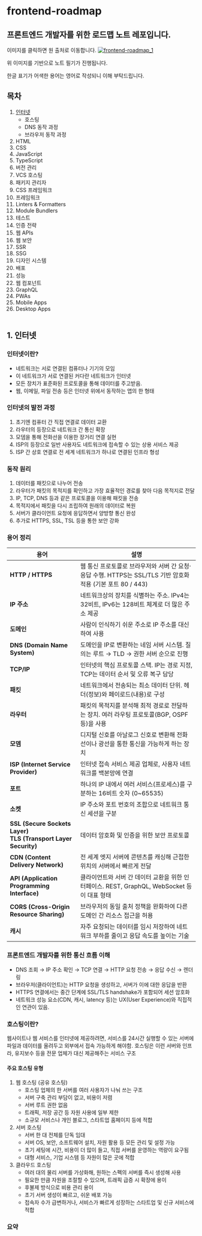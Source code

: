 # frontend-roadmap
## 프론트엔드 개발자를 위한 로드맵 노트 레포입니다.
이미지를 클릭하면 원 출처로 이동합니다.
<a href="https://roadmap.sh/frontend">
  <img alt="frontend-roadmap_1" src="https://github.com/user-attachments/assets/cccb8d4c-b4ef-4c4a-954a-a0d3c762d8ef" />
</a>

위 이미지를 기반으로 노트 필기가 진행됩니다.

한글 표기가 어색한 용어는 영어로 작성되니 이해 부탁드립니다.

## 목차
1. [인터넷](#1-인터넷)
    - 호스팅
    - DNS 동작 과정
    - 브라우저 동작 과정
2. HTML
3. CSS
4. JavaScript
5. TypeScript
6. 버전 관리
7. VCS 호스팅
8. 패키지 관리자
9. CSS 프레임워크
10. 프레임워크
11. Linters & Formatters
12. Module Bundlers
13. 테스트
14. 인증 전략
15. 웹 APIs
16. 웹 보안
17. SSR
18. SSG
19. 디자인 시스템
20. 배포
21. 성능
22. 웹 컴포넌트
23. GraphQL
24. PWAs
25. Mobile Apps
26. Desktop Apps
<br><br>
## 1. 인터넷

### 인터넷이란?
- 네트워크는 서로 연결된 컴퓨터나 기기의 모임
- 이 네트워크가 서로 연결된 커다란 네트워크가 인터넷
- 모든 장치가 표준화된 프로토콜을 통해 데이터를 주고받음.
- 웹, 이메일, 파일 전송 등은 인터넷 위에서 동작하는 앱의 한 형태

### 인터넷의 발전 과정
1. 초기엔 컴퓨터 간 직접 연결로 데이터 교환
2. 라우터의 등장으로 네트워크 간 통신 확장
3. 모뎀을 통해 전화선을 이용한 장거리 연결 실현
4. ISP의 등장으로 일반 사용자도 네트워크에 접속할 수 있는 상용 서비스 제공
5. ISP 간 상호 연결로 전 세계 네트워크가 하나로 연결된 인프라 형성

### 동작 원리
1. 데이터를 패킷으로 나누어 전송
2. 라우터가 패킷의 목적지를 확인하고 가장 효율적인 경로를 찾아 다음 목적지로 전달
3. IP, TCP, DNS 등과 같은 프로토콜을 이용해 패킷을 전송
4. 목적지에서 패킷을 다시 조립하여 원래의 데이터로 복원
5. 서버가 클라이언트 요청에 응답하면서 양방향 통신 완성
6. 추가로 HTTPS, SSL, TSL 등을 통한 보안 강화

### 용어 정리
| 용어 | 설명 |
|------|------|
| **HTTP / HTTPS** | 웹 통신 프로토콜로 브라우저와 서버 간 요청·응답 수행. HTTPS는 SSL/TLS 기반 암호화 적용 (기본 포트 80 / 443) |
| **IP 주소** | 네트워크상의 장치를 식별하는 주소. IPv4는 32비트, IPv6는 128비트 체계로 더 많은 주소 제공 |
| **도메인** | 사람이 인식하기 쉬운 주소로 IP 주소를 대신하여 사용 |
| **DNS (Domain Name System)** | 도메인을 IP로 변환하는 네임 서버 시스템. 질의는 루트 → TLD → 권한 서버 순으로 진행 |
| **TCP/IP** | 인터넷의 핵심 프로토콜 스택. IP는 경로 지정, TCP는 데이터 순서 및 오류 복구 담당 |
| **패킷** | 네트워크에서 전송되는 최소 데이터 단위. 헤더(정보)와 페이로드(내용)로 구성 |
| **라우터** | 패킷의 목적지를 분석해 최적 경로로 전달하는 장치. 여러 라우팅 프로토콜(BGP, OSPF 등)을 사용 |
| **모뎀** | 디지털 신호를 아날로그 신호로 변환해 전화선이나 광선을 통한 통신을 가능하게 하는 장치 |
| **ISP (Internet Service Provider)** | 인터넷 접속 서비스 제공 업체로, 사용자 네트워크를 백본망에 연결 |
| **포트** | 하나의 IP 내에서 여러 서비스(프로세스)를 구분하는 16비트 숫자 (0~65535) |
| **소켓** | IP 주소와 포트 번호의 조합으로 네트워크 통신 세션을 구분 |
| **SSL (Secure Sockets Layer)<br> TLS (Transport Layer Security)** | 데이터 암호화 및 인증을 위한 보안 프로토콜 |
| **CDN (Content Delivery Network)** | 전 세계 엣지 서버에 콘텐츠를 캐싱해 근접한 위치의 서버에서 빠르게 전달 |
| **API (Application Programming Interface)** | 클라이언트와 서버 간 데이터 교환을 위한 인터페이스. REST, GraphQL, WebSocket 등이 대표 형태 |
| **CORS (Cross-Origin Resource Sharing)** | 브라우저의 동일 출처 정책을 완화하여 다른 도메인 간 리소스 접근을 허용 |
| **캐시** | 자주 요청되는 데이터를 임시 저장하여 네트워크 부하를 줄이고 응답 속도를 높이는 기술 |

### 프론트엔드 개발자를 위한 통신 흐름 이해
- DNS 조회 → IP 주소 확인 → TCP 연결 → HTTP 요청 전송 → 응답 수신 → 렌더링
- 브라우저(클라이언트)는 HTTP 요청을 생성하고, 서버가 이에 대한 응답을 반환
- HTTPS 연결에서는 중간 단계에 SSL/TLS handshake가 포함되어 세션 암호화
- 네트워크 성능 요소(CDN, 캐시, latency 등)는 UX(User Experience)와 직접적인 연관이 있음.

### 호스팅이란?
웹사이트나 웹 서비스를 인터넷에 제공하려면, 서비스를 24시간 실행할 수 있는 서버에 파일과 데이터를 올려두고 외부에서 접속 가능하게 해야함.
호스팅은 이런 서버와 인프라, 유지보수 등을 전문 업체가 대신 제공해주는 서비스 구조

#### 주요 호스팅 유형
1. 웹 호스팅 (공유 호스팅)
   - 호스팅 업체의 한 서버를 여러 사용자가 나눠 쓰는 구조
   - 서버 구축 관리 부담이 없고, 비용이 저렴
   - 서버 루트 권한 없음
   - 트래픽, 저장 공간 등 자원 사용에 일부 제한
   - 소규모 서비스나 개인 블로그, 스타트업 홈페이지 등에 적합
2. 서버 호스팅
   - 서버 한 대 전체를 단독 임대
   - 서버 OS, 보안, 소프트웨어 설치, 자원 활용 등 모든 관리 및 설정 가능
   - 초기 세팅에 시간, 비용이 더 많이 들고, 직접 서버를 운영하는 역량이 요구됨
   - 대형 서비스, 기업 시스템 등 자원이 많은 곳에 적합
3. 클라우드 호스팅
   - 여러 대의 물리 서버를 가상화해, 원하는 스펙의 서버를 즉시 생성해 사용
   - 필요한 만큼 자원을 조절할 수 있으며, 트래픽 급증 시 확장에 용이
   - 후불제 방식으로 비용 관리 용이
   - 초기 서버 생성이 빠르고, 쉬운 배포 가능
   - 접속자 수가 급변하거나, 서비스가 빠르게 성장하는 스타트업 및 신규 서비스에 적합

### 요약

  
